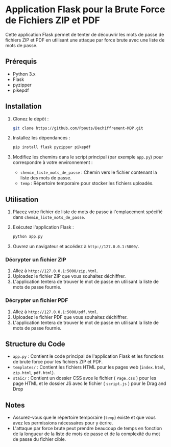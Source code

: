 # Application Flask pour la Brute Force de Fichiers ZIP et PDF

Cette application Flask permet de tenter de découvrir les mots de passe de fichiers ZIP et PDF en utilisant une attaque par force brute avec une liste de mots de passe.

## Prérequis

- Python 3.x
- Flask
- pyzipper
- pikepdf

## Installation

1. Clonez le dépôt :
    ```bash
    git clone https://github.com/Ppouts/Dechiffrement-MDP.git
    ```

2. Installez les dépendances :
    ```bash
    pip install flask pyzipper pikepdf
    ```

3. Modifiez les chemins dans le script principal (par exemple `app.py`) pour correspondre à votre environnement :
    - `chemin_liste_mots_de_passe` : Chemin vers le fichier contenant la liste des mots de passe.
    - `temp` : Répertoire temporaire pour stocker les fichiers uploadés.

## Utilisation

1. Placez votre fichier de liste de mots de passe à l'emplacement spécifié dans `chemin_liste_mots_de_passe`.

2. Exécutez l'application Flask :
    ```bash
    python app.py
    ```

3. Ouvrez un navigateur et accédez à `http://127.0.0.1:5000/`.

### Décrypter un fichier ZIP

1. Allez à `http://127.0.0.1:5000/zip.html`.
2. Uploadez le fichier ZIP que vous souhaitez déchiffrer.
3. L'application tentera de trouver le mot de passe en utilisant la liste de mots de passe fournie.

### Décrypter un fichier PDF

1. Allez à `http://127.0.0.1:5000/pdf.html`.
2. Uploadez le fichier PDF que vous souhaitez déchiffrer.
3. L'application tentera de trouver le mot de passe en utilisant la liste de mots de passe fournie.

## Structure du Code

- `app.py` : Contient le code principal de l'application Flask et les fonctions de brute force pour les fichiers ZIP et PDF.
- `templates/` : Contient les fichiers HTML pour les pages web (`index.html`, `zip.html`, `pdf.html`).
- `staic/` : Contient un dossier CSS avce le fichier ( `Page.css` ) pour les page HTML et le dossier JS avec le fichier ( `script.js` ) pour le Drag and Drop

## Notes

- Assurez-vous que le répertoire temporaire (`temp`) existe et que vous avez les permissions nécessaires pour y écrire.
- L'attaque par force brute peut prendre beaucoup de temps en fonction de la longueur de la liste de mots de passe et de la complexité du mot de passe du fichier cible.


